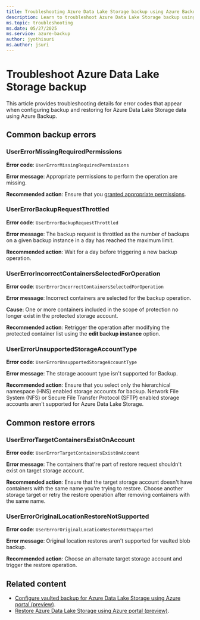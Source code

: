 ```yaml
---
title: Troubleshooting Azure Data Lake Storage backup using Azure Backup
description: Learn to troubleshoot Azure Data Lake Storage backup using Azure Backup.
ms.topic: troubleshooting
ms.date: 05/27/2025
ms.service: azure-backup
author: jyothisuri
ms.author: jsuri
---
```


# Troubleshoot Azure Data Lake Storage backup

This article provides troubleshooting details for error codes that appear when configuring backup and restoring for Azure Data Lake Storage data using Azure Backup.

## Common backup errors

### UserErrorMissingRequiredPermissions

**Error code**: `UserErrorMissingRequiredPermissions`

**Error message**: Appropriate permissions to perform the operation are missing.

**Recommended action**: Ensure that you [granted appropriate permissions](azure-data-lake-storage-configure-backup.md#grant-permissions-to-the-backup-vault-on-storage-accounts).

### UserErrorBackupRequestThrottled

**Error code**: `UserErrorBackupRequestThrottled`

**Error message**: The backup request is throttled as the number of backups on a given backup instance in a day has reached the maximum limit.

**Recommended action**: Wait for a day before triggering a new backup operation.

### UserErrorIncorrectContainersSelectedForOperation

**Error code**: `UserErrorIncorrectContainersSelectedForOperation`

**Error message**: Incorrect containers are selected for the backup operation.

**Cause**: One or more containers included in the scope of protection no longer exist in the protected storage account.

**Recommended action**: Retrigger the operation after modifying the protected container list using the **edit backup instance** option.

### UserErrorUnsupportedStorageAccountType

**Error code**: `UserErrorUnsupportedStorageAccountType`

**Error message**: The storage account type isn't supported for Backup.

**Recommended action**: Ensure that you select only the hierarchical namespace (HNS) enabled storage accounts for backup. Network File System (NFS) or Secure File Transfer Protocol (SFTP) enabled storage accounts aren't supported for Azure Data Lake Storage.  

## Common restore errors

### UserErrorTargetContainersExistOnAccount

**Error code**: `UserErrorTargetContainersExistOnAccount`
	
**Error message**: The containers that're part of restore request shouldn't exist on target storage account.

**Recommended action**: Ensure that the target storage account doesn't have containers with the same name you're trying to restore. Choose another storage target or retry the restore operation after removing containers with the same name.

### UserErrorOriginalLocationRestoreNotSupported

**Error code**: `UserErrorOriginalLocationRestoreNotSupported`

**Error message**: Original location restores aren't supported for vaulted blob backup.

**Recommended action**: Choose an alternate target storage account and trigger the restore operation.

## Related content

- [Configure vaulted backup for Azure Data Lake Storage using Azure portal (preview)](azure-data-lake-storage-configure-backup.md).
- [Restore Azure Data Lake Storage using Azure portal (preview)](azure-data-lake-storage-restore.md).